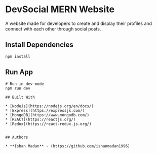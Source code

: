 # DevSocial MERN Website

A website made for developers to create and display their profiles and connect with each other through social posts.

## Install Dependencies

```
npm install
```

## Run App

```
# Run in dev mode
npm run dev

## Built With

* [NodeJs](https://nodejs.org/en/docs/)
* [Express](https://expressjs.com/)
* [MongoDB](https://www.mongodb.com/)
* [REACT](https://reactjs.org/)
* [Redux](https://react-redux.js.org/)


## Authors

* **Ishan Madan** - (https://github.com/ishanmadan1996)
```
